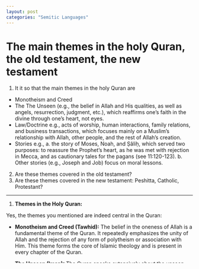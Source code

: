 ```yaml
---
layout: post
categories: "Semitic Languages"
---
```


# The main themes in the holy Quran, the old testament, the new testament

1. It it so that the main themes in the holy Quran are
  - Monotheism and Creed 
  - The The Unseen (e.g., the belief in Allah and His qualities, as well as angels, resurrection, judgment, etc.), which reaffirms one’s faith in the divine through one’s heart, not eyes.
  - Law/Doctrine e.g., acts of worship, human interactions, family relations, and business transactions, which focuses mainly on a Muslim’s relationship with Allah, other people, and the rest of Allah’s creation.
  - Stories e.g., 
    a. the story of Moses, Noah, and Ṣâliḥ, which served two purposes: to reassure the Prophet’s heart, as he was met with rejection in Mecca, and as cautionary tales for the pagans (see 11:120-123).
    b. Other stories (e.g., Joseph and Job) focus on moral lessons.
2. Are these themes covered in the old testament?
3. Are these themes covered in the new testament: Peshitta, Catholic, Protestant?


---

1. **Themes in the Holy Quran:**

Yes, the themes you mentioned are indeed central in the Quran:

- **Monotheism and Creed (Tawhid):** The belief in the oneness of Allah is a fundamental theme of the Quran. It repeatedly emphasizes the unity of Allah and the rejection of any form of polytheism or association with Him. This theme forms the core of Islamic theology and is present in every chapter of the Quran.

- **The Unseen (Iman):** The Quran speaks extensively about the unseen realm, including belief in Allah, angels, the Day of Judgment, resurrection, and other spiritual realities that are beyond human perception. These beliefs are seen as essential to a Muslim's faith, with emphasis on internal conviction rather than sensory proof (belief in the unseen).

- **Law/Doctrine (Shariah):** The Quran provides comprehensive guidance on personal and social conduct, addressing topics such as acts of worship (e.g., prayer, fasting, charity), family relations (e.g., marriage, inheritance), business ethics (e.g., honesty, contracts), and other moral and legal principles. It lays out how Muslims should relate to Allah, fellow humans, and the rest of creation.

- **Stories of Prophets and Moral Lessons:** The Quran contains numerous stories of past prophets, such as Moses, Noah, and Ṣâliḥ. These stories often serve to offer comfort and assurance to the Prophet Muhammad (PBUH) and provide moral guidance for the followers of Islam. They are meant to highlight lessons about patience, perseverance, faith, and the consequences of rejecting divine guidance. Stories like those of Joseph and Job also offer moral and spiritual lessons related to suffering, trust in God, and patience in adversity.

2. **Coverage of These Themes in the Old Testament:**

The Old Testament (Hebrew Bible) covers some of these themes but with differences in emphasis and presentation. Here’s a breakdown:

- **Monotheism and Creed:** The Old Testament emphasizes monotheism, particularly in texts like the Shema (Deuteronomy 6:4, "Hear, O Israel: The Lord our God, the Lord is one"). However, the concept of God in the Old Testament is somewhat different from the strict Islamic concept of Tawhid, as the Jewish tradition has more room for understanding God's nature in a variety of ways (e.g., God's revelation through different names, the presence of the divine spirit, etc.).

- **The Unseen:** Belief in the unseen is present in the Old Testament, but it is often less explicitly developed than in the Quran. For example, belief in angels, the afterlife, and judgment is found in the Old Testament, though it is less emphasized compared to the Quran. The focus in the Old Testament is more on the tangible relationship between God and His people.

- **Law/Doctrine:** The Old Testament is filled with legal and moral teachings, especially in books like Leviticus, Exodus, and Deuteronomy, which provide detailed laws on religious observance, personal conduct, and social justice. These laws, however, are specific to the covenant between God and the Israelites and may differ in some respects from Islamic teachings.

- **Stories and Moral Lessons:** The Old Testament contains many stories of prophets (e.g., Moses, Noah, Job) that align with the Quranic portrayal, though there are differences in details and theological interpretation. These stories serve to teach moral lessons about faith, obedience, and trust in God, similar to how the Quran uses the stories of past prophets.

3. **Coverage of These Themes in the New Testament (Peshitta, Catholic, Protestant):**

The New Testament, across all major Christian traditions (Catholic, Protestant, and Peshitta), shares some of the themes outlined in the Quran, though there are notable differences in focus and theological interpretation:

- **Monotheism and Creed:** Christianity emphasizes the concept of the Trinity (God as Father, Son, and Holy Spirit) is central to most Christian denominations. This is a significant departure from the Islamic understanding of the oneness of God, which does not accommodate the Trinitarian doctrine.

- **The Unseen:** The New Testament mentions belief in the unseen in various ways, particularly through teachings about faith, the afterlife, angels, and the coming of the Kingdom of God. However, the focus is often on the revelation of God through Jesus Christ and the role of faith in Him. The concept of the unseen is developed differently than in the Quran, with a stronger focus on Christ as the mediator between God and humanity.

- **Law/Doctrine:** The New Testament has teachings about law, ethics, and moral behavior, particularly through the teachings of Jesus (e.g., the Sermon on the Mount) and the apostolic letters (e.g., Paul's epistles). While there are moral guidelines, the focus is more on grace, faith in Jesus, and the transformation of the heart rather than on the strict legal codes found in the Quran and the Old Testament.

- **Stories and Moral Lessons:** The New Testament contains many stories, especially the parables of Jesus and accounts of His life, death, and resurrection. These stories convey moral and spiritual lessons, similar to the stories of the prophets in the Quran. The New Testament also discusses the lives of early Christians and apostles, emphasizing themes of sacrifice, love, and forgiveness.

### Key Differences:

- **Trinity in Christianity:** Christianity's belief in the Trinity is a major difference from Islam, which insists on the absolute oneness (Tawhid) of God.
  
- **Prophet Jesus (Isa) in Christianity vs. Islam:** In the New Testament, Jesus is the central figure and is seen as the Son of God and the Savior of humanity, whereas in Islam, Jesus (Isa) is considered a prophet and servant of God, not divine.

- **Law and Grace:** Christianity emphasizes salvation through grace and faith in Jesus Christ, while the Quran emphasizes both faith and following God's law (Shariah).

In summary, the themes you mentioned are present in both the Old and New Testaments, but they are expressed in different theological and doctrinal frameworks. The Quran's emphasis on strict monotheism, the unseen, legal guidance, and prophetic stories provides a distinctive approach compared to the Jewish and Christian scriptures.